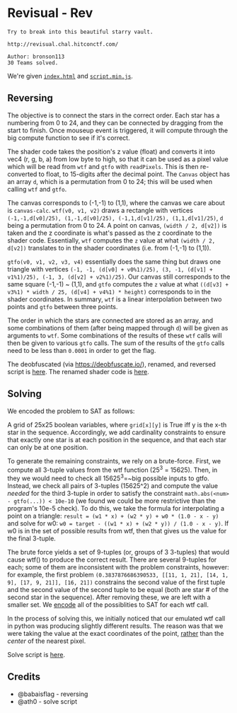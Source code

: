 # Revisual - Rev

```
Try to break into this beautiful starry vault.

http://revisual.chal.hitconctf.com/

Author: bronson113
30 Teams solved.
```

We're given [`index.html`](./index.html) and [`script.min.js`](./script.min.js).

## Reversing

The objective is to connect the stars in the correct order. Each star has a numbering from 0 to 24, and they can be connected by dragging from the start to finish. Once mouseup event is triggered, it will compute through the big compute function to see if it's correct.

The shader code takes the position's z value (float) and converts it into vec4 (r, g, b, a) from low byte to high, so that it can be used as a pixel value which will be read from `wtf` and `gtfo` with `readPixels`. This is then re-converted to float, to 15-digits after the decimal point. The `Canvas` object has an array `d`, which is a permutation from 0 to 24; this will be used when calling `wtf` and `gtfo`.

The canvas corresponds to (-1,-1) to (1,1), where the canvas we care about is `canvas-calc`. `wtf(v0, v1, v2)` draws a rectangle with vertices `(-1,-1,d[v0]/25), (1,-1,d[v0]/25), (-1,1,d[v1]/25), (1,1,d[v1]/25)`, `d` being a permutation from 0 to 24. A point on canvas, `(width / 2, d[v2])` is taken and the z coordinate is what's passed as the z coordinate to the shader code. Essentially, `wtf` computes the `z` value at what `(width / 2, d[v2])` translates to in the shader coordinates (i.e. from (-1,-1) to (1,1)).

`gtfo(v0, v1, v2, v3, v4)` essentially does the same thing but draws one triangle with vertices `(-1, -1, (d[v0] + v0%1)/25), (3, -1, (d[v1] + v1%1)/25), (-1, 3, (d[v2] + v2%1)/25)`. Our canvas still corresponds to the same square (-1,-1) ~ (1,1), and `gtfo` computes the `z` value at what `((d[v3] + v3%1) * width / 25, (d[v4] + v4%1) * height)` corresponds to in the shader coordinates. In summary, `wtf` is a linear interpolation between two points and `gtfo` between three points.

The order in which the stars are connected are stored as an array, and some combinations of them (after being mapped through `d`) will be given as arguments to `wtf`. Some combinations of the results of these `wtf` calls will then be given to various `gtfo` calls. The sum of the results of the `gtfo` calls need to be less than `0.0001` in order to get the flag.

The deobfuscated (via https://deobfuscate.io/), renamed, and reversed script is [here](./script-deob.min.js). The renamed shader code is [here](./canvas_calc.glsl).

## Solving

We encoded the problem to SAT as follows:

A grid of 25x25 boolean variables, where `grid[x][y]` is True iff y is the x-th star in the sequence. Accordingly,
we add cardinality constraints to ensure that exactly one star is at each position in the sequence, and that each star
can only be at one position.

To generate the remaining constraints, we rely on a brute-force. First, we compute all 3-tuple values from the wtf function (25<sup>3</sup> = 15625). Then, in they we would
need to check all 15625<sup>3</sup>=~big possible inputs to gtfo. Instead, we check all pairs of 3-tuples (15625^2) and compute the value *needed* for the third 3-tuple in order to satisfy the constraint `math.abs(<num> - gtfo(...)) < 10e-10` (we found we could be more restrictive than the program's 10e-5 check). To do this, we take the formula for interpolating a point on a triangle: `result = (w1 * x) + (w2 * y) + w0 * (1.0 - x - y)` and solve for w0: `w0 = target - ((w1 * x) + (w2 * y)) / (1.0 - x - y)`. If w0 is in the set of possible results from wtf, then that gives us the value for the final 3-tuple.

The brute force yields a set of 9-tuples (or, groups of 3 3-tuples) that would cause wtf() to produce the correct result. There are several 9-tuples for each; some of them are inconsistent with the problem constraints, however: for example, the first problem `(0.3837876686390533, [[11, 1, 21], [14, 1, 9], [17, 9, 21]], [16, 21])` constrains
the second value of the first tuple and the second value of the second tuple to be equal (both are star # of the second star in the sequence). After removing these, we are left with a smaller set. We [encode](https://github.com/mmm-team/public-writeups/blob/ec05ac589332cb38f185af92378366a8346cf3ba/hitcon2024/rev_revisual/solve.py#L310) all of the possiblities to SAT for each wtf call.

In the process of solving this, we initially noticed that our emulated wtf call in python was producing slightly different results. The reason was that we were taking the value at the exact coordinates of the point, [rather](https://github.com/mmm-team/public-writeups/blob/ec05ac589332cb38f185af92378366a8346cf3ba/hitcon2024/rev_revisual/solve.py#L15) than the *center* of the nearest pixel.

Solve script is [here](./solve.py).

## Credits

- @babaisflag - reversing
- @ath0 - solve script
